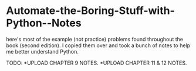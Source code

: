 # Automate-the-Boring-Stuff-with-Python--Notes
here's most of the example (not practice) problems found throughout the book (second edition). I copied them over and took a 
bunch of notes to help me better understand Python.

TODO: 
*UPLOAD CHAPTER 9 NOTES. 
*UPLOAD CHAPTER 11 & 12 NOTES.
